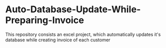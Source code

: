 # Auto-Database-Update-While-Preparing-Invoice
This repository consists an excel project, which automatically updates it's database while creating invoice of each customer
